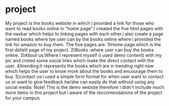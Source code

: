 # project
My project is the books website in which i provided a link for those who want to read books online in "home page".I created the five html pages with the navbar
which helps to linking pages with each other.i also create a page named books where tye user can by the books online where i provided the link 
for amazon to buy them.
The five pages are:
1)Home page:which is the first defailt page of my project.
2)Books :where user can buy the books online.
3)About us:Where I represent myself (i used demo content) with my pic and creted some social links which make the direct contact with the user.
4)trending:It represents the books which are in trending right now which helps the user to know more about the books and encourage them to buy.
5)contact us:i used a simple form format for when user want to contact us or want to give feedback he/she can  easily do that without using any
social media.
Note! This is the demo website therefore i didn't incliude much more items in this project but i aware of the reccomendations of the project for your campus.

